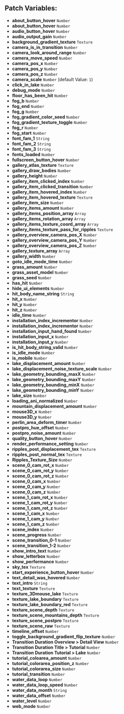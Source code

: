 ## Patch Variables:

* __about_button_hover__ ```Number```
* __about_button_hover__ ```Number```
* __audio_button_hover__ ```Number```
* __audio_output_gain__ ```Number```
* __background_gradient_texture__ ```Texture```
* __camera_is_in_transition__ ```Number```
* __camera_look_around_range__ ```Number```
* __camera_move_speed__ ```Number```
* __camera_pos_x__ ```Number```
* __camera_pos_y__ ```Number```
* __camera_pos_z__ ```Number```
* __camera_scale__ ```Number``` (default Value: `1`)
* __click_in_lake__ ```Number```
* __debug_mode__ ```Number```
* __floor_has_been_hit__ ```Number```
* __fog_b__ ```Number```
* __fog_end__ ```Number```
* __fog_g__ ```Number```
* __fog_gradient_color_seed__ ```Number```
* __fog_gradient_texture_toggle__ ```Number```
* __fog_r__ ```Number```
* __fog_start__ ```Number```
* __font_fam_1__ ```String```
* __font_fam_2__ ```String```
* __font_fam_3__ ```String```
* __fonts_loaded__ ```Number```
* __fullscreen_button_hover__ ```Number```
* __gallery_atlas_texture__ ```Texture```
* __gallery_draw_bodies__ ```Number```
* __gallery_height__ ```Number```
* __gallery_item_clicked_index__ ```Number```
* __gallery_item_clicked_transition__ ```Number```
* __gallery_item_hovered_index__ ```Number```
* __gallery_item_hovered_texture__ ```Texture```
* __gallery_item_size__ ```Number```
* __gallery_items_amount__ ```Number```
* __gallery_items_position_array__ ```Array```
* __gallery_items_rotation_array__ ```Array```
* __gallery_items_texture_coord_array__ ```Array```
* __gallery_items_texture_pass_for_ripples__ ```Texture```
* __gallery_overview_camera_pos_X__ ```Number```
* __gallery_overview_camera_pos_Y__ ```Number```
* __gallery_overview_camera_pos_Z__ ```Number```
* __gallery_texture_array__ ```Array```
* __gallery_width__ ```Number```
* __goto_idle_mode_time__ ```Number```
* __grass_amount__ ```Number```
* __grass_asset_model__ ```Number```
* __grass_seed__ ```Number```
* __has_hit__ ```Number```
* __hide_ui_elements__ ```Number```
* __hit_body_name_string__ ```String```
* __hit_x__ ```Number```
* __hit_y__ ```Number```
* __hit_z__ ```Number```
* __idle_time__ ```Number```
* __installation_index_incrementor__ ```Number```
* __installation_index_incrementor__ ```Number```
* __installation_input_hand_found__ ```Number```
* __installation_input_x__ ```Number```
* __installation_input_y__ ```Number```
* __is_hit_body_string_valid__ ```Number```
* __is_idle_mode__ ```Number```
* __is_mobile__ ```Number```
* __lake_displacement_amount__ ```Number```
* __lake_displacement_noise_texture_scale__ ```Number```
* __lake_geometry_bounding_maxX__ ```Number```
* __lake_geometry_bounding_maxY__ ```Number```
* __lake_geometry_bounding_minX__ ```Number```
* __lake_geometry_bounding_minY__ ```Number```
* __lake_size__ ```Number```
* __loading_ani_normalized__ ```Number```
* __mountain_displacement_amount__ ```Number```
* __mouse3D_x__ ```Number```
* __mouse3D_y__ ```Number```
* __perlin_area_deform_timer__ ```Number```
* __postpro_hue_offset__ ```Number```
* __postpro_noise_amount__ ```Number```
* __quality_button_hover__ ```Number```
* __render_performance_setting__ ```Number```
* __ripples_post_displacement_tex__ ```Texture```
* __ripples_post_normal_tex__ ```Texture```
* __Ripples_Texture_Size__ ```Number```
* __scene_0_cam_rot_x__ ```Number```
* __scene_0_cam_rot_y__ ```Number```
* __scene_0_cam_rot_z__ ```Number```
* __scene_0_cam_x__ ```Number```
* __scene_0_cam_y__ ```Number```
* __scene_0_cam_z__ ```Number```
* __scene_1_cam_rot_x__ ```Number```
* __scene_1_cam_rot_y__ ```Number```
* __scene_1_cam_rot_z__ ```Number```
* __scene_1_cam_x__ ```Number```
* __scene_1_cam_y__ ```Number```
* __scene_1_cam_z__ ```Number```
* __scene_index__ ```Number```
* __scene_progress__ ```Number```
* __scene_transition_0-1__ ```Number```
* __scene_transition_1-2__ ```Number```
* __show_intro_text__ ```Number```
* __show_letterbox__ ```Number```
* __show_performance__ ```Number```
* __sky_tex__ ```Texture```
* __start_experience_button_hover__ ```Number```
* __text_detail_was_hovered__ ```Number```
* __text_intro__ ```String```
* __text_texture__ ```Texture```
* __texture_3Dmouse_lake__ ```Texture```
* __texture_lake_boundary__ ```Texture```
* __texture_lake_boundary_red__ ```Texture```
* __texture_scene_depth__ ```Texture```
* __texture_scene_mountains_depth__ ```Texture```
* __texture_scene_postpro__ ```Texture```
* __texture_scene_raw__ ```Texture```
* __timeline_offset__ ```Number```
* __toggle_background_gradient_flip_texture__ ```Number```
* __Transition Duration Overview > Detail View__ ```Number```
* __Transition Duration Title > Tutorial__ ```Number```
* __Transition Duration Tutorial > Lake__ ```Number```
* __tutorial_coloarea_amount__ ```Number```
* __tutorial_colorarea_position_z__ ```Number```
* __tutorial_colorarea_size__ ```Number```
* __tutorial_transition__ ```Number```
* __water_data_loop__ ```Number```
* __water_data_loop_speed__ ```Number```
* __water_data_month__ ```String```
* __water_data_offset__ ```Number```
* __water_level__ ```Number```
* __web_mode__ ```Number```

